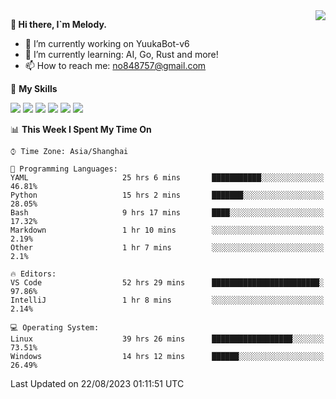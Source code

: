 <a href="#">
  <img align="right" src="https://github-readme-stats.vercel.app/api?username=melodyyuuka&count_private=true&show_icons=true" />
</a>

**👋 Hi there, I`m Melody.**

- 🔭 I’m currently working on YuukaBot-v6
- 🌱 I’m currently learning: AI, Go, Rust and more!
- 📫 How to reach me: no848757@gmail.com

🌟 **My Skills** 

![](https://img.shields.io/badge/-Python-3e74a2?style=flat-square&logo=Python&logoColor=fff)
![](https://img.shields.io/badge/-Java-007396?style=flat-square&logo=OpenJDK&logoColor=fff)
![](https://img.shields.io/badge/-Node.js-339933?style=flat-square&logo=Node.js&logoColor=fff)
![](https://img.shields.io/badge/-Git-f05032?style=flat-square&logo=git&logoColor=fff)
![](https://img.shields.io/badge/-PostgreSQL-4169e1?style=flat-square&logo=PostgreSQL&logoColor=fff)
![](https://img.shields.io/badge/-VSCode-007acc?style=flat-square&logo=Visual-Studio-Code&logoColor=fff)


<!--START_SECTION:waka-->
📊 **This Week I Spent My Time On** 

```text
⌚︎ Time Zone: Asia/Shanghai

💬 Programming Languages: 
YAML                     25 hrs 6 mins       ███████████░░░░░░░░░░░░░░   46.81% 
Python                   15 hrs 2 mins       ███████░░░░░░░░░░░░░░░░░░   28.05% 
Bash                     9 hrs 17 mins       ████░░░░░░░░░░░░░░░░░░░░░   17.32% 
Markdown                 1 hr 10 mins        ░░░░░░░░░░░░░░░░░░░░░░░░░   2.19% 
Other                    1 hr 7 mins         ░░░░░░░░░░░░░░░░░░░░░░░░░   2.1%

🔥 Editors: 
VS Code                  52 hrs 29 mins      ████████████████████████░   97.86% 
IntelliJ                 1 hr 8 mins         ░░░░░░░░░░░░░░░░░░░░░░░░░   2.14%

💻 Operating System: 
Linux                    39 hrs 26 mins      ██████████████████░░░░░░░   73.51% 
Windows                  14 hrs 12 mins      ██████░░░░░░░░░░░░░░░░░░░   26.49%

```


 Last Updated on 22/08/2023 01:11:51 UTC
<!--END_SECTION:waka-->

